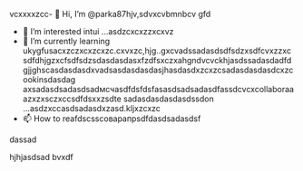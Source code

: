  vcxxxxzcc- 👋 Hi, I’m @parka87hjv,sdvxcvbmnbcv gfd
- 👀 I’m interested intui ...asdzcxcxzzxcxvz
- 🌱 I’m currently learning ukygfusacxzczxcxzcxzc.cxvxzc,hjg..gxcvadssadasdsdfsdzxsdfcvxzzxcsdfdhjgzxcfsdfsdzsdasdasdasxfzdfsxczxahgndvcvckhjasdssadasdadfdgjjghscasdasdasdxvadsasdasdasdasjhasdasdxzcxzcsadasdasdasdcxzcookinsdasdag axsadasdsadasdsadмсчasdfdsfdsfasasdsadsadasdfassdcvcxcollaboraaazxzxsczxccsdfdsxxzsdte sadasdasdasdasdssdon ...asdzxccasdsadasdxzasd.kljxzcxzc
- 📫 How to reafdscsscоварапрsdfdasdsadasdsf
<!---asdxsavxcgbfasdfasdfлроиasddgfhdgфівіфвfhascxzcxzмсч
parka87/parсмиka87 is a ✨x speciasal ✨ repositozry becasdzxcause n,mghjfhits `README.md` asd(thіфвіфвфівіфis file) appears on your GitHub profile.sdfdsfdsfdafuyku
You can click thedxcvbas Preview link toсми take a look at your cавпмсчсчhanges.dfg
--->dassad
hjhjasdsad
bvxdf
